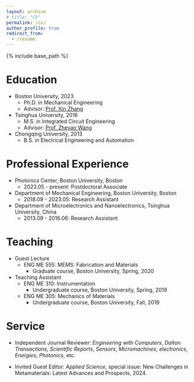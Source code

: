 ```yaml
---
layout: archive
# title: "CV"
permalink: /cv/
author_profile: true
redirect_from:
  - /resume
---
```


{% include base_path %}

Education
======
* Boston University, 2023
  * Ph.D. in Mechanical Engineering
  * Advisor: [Prof. Xin Zhang](https://people.bu.edu/xinz/) 
* Tsinghua University, 2016
  * M.S. in Integrated Circuit Engineering
  * Advisor: [Prof. Zheyao Wang](http://main.ime.tsinghua.edu.cn/)
* Chongqing University, 2013
  * B.S. in Electrical Engineering and Automation


Professional Experience
======
* Photonics Center, Boston University, Boston
  * 2023.05 - present: Postdoctoral Associate
* Department of Mechanical Engineering, Boston University, Boston
  * 2018.09 - 2023.05: Research Assistant
* Department of Microelectronics and Nanoelectronics, Tsinghua University, China
  * 2013.09 - 2016.06: Research Assistant
  

  
Teaching
======
* Guest Lecture
  * ENG ME 555: MEMS: Fabrication and Materials
    * Graduate course, Boston University, Spring, 2020
* Teaching Assistant
  * ENG ME 310: Instrumentation
    * Undergraduate course, Boston University, Spring, 2019
  * ENG ME 305: Mechanics of Materials
    * Undergraduate course, Boston University, Fall, 2019
  
Service
======
* Independent Journal Reviewer:
_Engineering with Computers_, _Dalton Transactions_, _Scientific Reports_, _Sensors_, _Micromachines_, _electronics_, _Energies_, _Photonics_, etc.
  
* Invited Guest Editor: 
_Applied Science_, special issue: New Challenges in Metamaterials: Latest Advances and Prospects, 2024.
